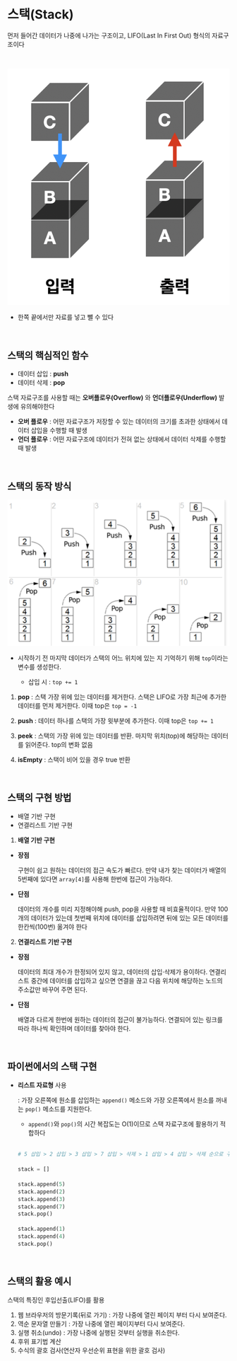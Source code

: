 # 스택(Stack)

먼저 들어간 데이터가 나중에 나가는 구조이고, LIFO(Last In First Out) 형식의 자료구조이다

<br>

![img](../img/stack.png)

- 한쪽 끝에서만 자료를 넣고 뺄 수 있다

<br>

## 스택의 핵심적인 함수
- 데이터 삽입 : **push**
- 데이터 삭제 : **pop**

스택 자료구조를 사용할 때는 **오버플로우(Overflow)** 와 **언더플로우(Underflow)** 발생에 유의해야한다
- **오버 플로우** : 어떤 자료구조가 저장할 수 있는 데이터의 크기를 초과한 상태에서 데이터 삽입을 수행할 때 발생
- **언더 플로우** : 어떤 자료구조에 데이터가 전혀 없는 상태에서 데이터 삭제를 수행할 때 발생


<br>

## 스택의 동작 방식

![img](../img/stack_moving.png)

- 시작하기 전 마지막 데이터가 스택의 어느 위치에 있는 지 기억하기 위해 ```top```이라는 변수를 생성한다.

    - 삽입 시 : ```top += 1```

1. **pop** : 스택 가장 위에 있는 데이터를 제거한다. 스택은 LIFO로 가장 최근에 추가한 데이터를 먼저 제거한다. 이때 top은  ```top = -1```

2. **push** : 데이터 하나를 스택의 가장 윗부분에 추가한다. 이때 top은 ```top += 1```

3. **peek** : 스택의 가장 위에 있는 데이터를 반환. 마지막 위치(top)에 해당하는 데이터를 읽어준다.
top의 변화 없음

4. **isEmpty** : 스택이 비어 있을 경우 true 반환


<br>

## 스택의 구현 방법
- 배열 기반 구현
- 연결리스트 기반 구현

1. **배열 기반 구현**
- **장점**

    구현이 쉽고 원하는 데이터의 접근 속도가 빠르다. 만약 내가 찾는 데이터가 배열의 5번째에 있다면 ```array[4]```를 사용해 한번에 접근이 가능하다. 

- **단점**

    데이터의 개수를 미리 지정해야해 push, pop을 사용할 때 비효율적이다. 만약 100개의 데이터가 있는데 첫번째 위치에 데이터를 삽입하려면 뒤에 있는 모든 데이터를 한칸씩(100번) 옮겨야 한다


2. **연결리스트 기반 구현**
- **장점**

    데이터의 최대 개수가 한정되어 있지 않고, 데이터의 삽입·삭제가 용이하다. 연결리스트 중간에 데이터를 삽입하고 싶으면 연결을 끊고 다음 위치에 해당하는 노드의 주소값만 바꾸어 주면 된다.

- **단점**

    배열과 다르게 한번에 원하는 데이터의 접근이 불가능하다. 연결되어 있는 링크를 따라 하나씩 확인하며 데이터를 찾아야 한다.


<br>

## 파이썬에서의 스택 구현
- **리스트 자료형** 사용
    
    : 가장 오른쪽에 원소를 삽입하는 ```append()``` 메소드와 가장 오른쪽에서 원소를 꺼내는 ```pop()``` 메소드를 지원한다.
    - ```append()```와 ```pop()```의 시간 복잡도는 O(1)이므로 스택 자료구조에 활용하기 적합하다


    ```python

    # 5 삽입 > 2 삽입 > 3 삽입 > 7 삽입 > 삭제 > 1 삽입 > 4 삽입 > 삭제 순으로 구현
    
    stack = []

    stack.append(5)
    stack.append(2)
    stack.append(3)
    stack.append(7)
    stack.pop()
    
    stack.append(1)
    stack.append(4)
    stack.pop()
    ```

<br>

## 스택의 활용 예시
스택의 특징인 후입선출(LIFO)를 활용

1. 웹 브라우저의 방문기록(뒤로 가기) : 가장 나중에 열린 페이지 부터 다시 보여준다.
2. 역순 문자열 만들기 : 가장 나중에 열린 페이지부터 다시 보여준다.
3. 실행 취소(undo) : 가장 나중에 실행된 것부터 실행을 취소한다.
4. 후위 표기법 계산
5. 수식의 괄호 검사(연산자 우선순위 표현을 위한 괄호 검사)